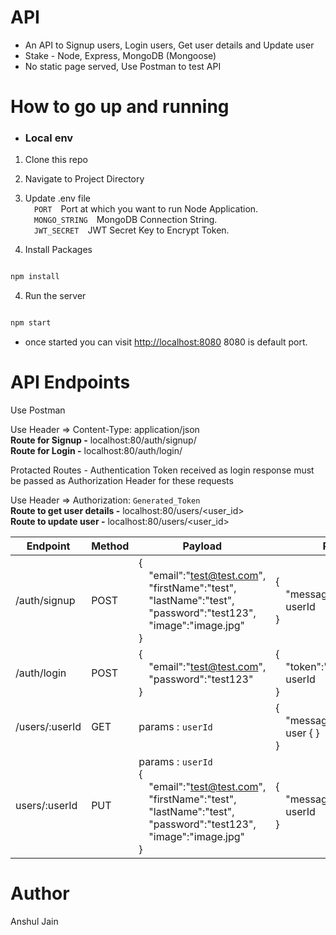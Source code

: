 
# API

  

- An API to Signup users, Login users, Get user details and Update user
- Stake - Node, Express, MongoDB (Mongoose)
- No static page served, Use Postman to test API

  

# How to go up and running

  

-  ### Local env

  

1. Clone this repo
2. Navigate to Project Directory
3. Update .env file
</br>&emsp;`PORT`&emsp;Port at which you want to run Node Application.
</br>&emsp;`MONGO_STRING`&emsp;MongoDB Connection String.
</br>&emsp;`JWT_SECRET`&emsp;JWT Secret Key to Encrypt Token.

4. Install Packages

  

```sh

npm install

```

  

4. Run the server

  

```sh

npm start

```

  

- once started you can visit [http://localhost:8080](http://localhost:8080) 8080 is default port.

  

# API Endpoints

  

Use Postman</br>

Use Header => Content-Type: application/json</br>
**Route for Signup -**
localhost:80/auth/signup/</br>
**Route for Login -**
localhost:80/auth/login/</br>

Protacted Routes - Authentication Token received as login response must be passed as Authorization Header for these requests</br>

Use Header => Authorization: `Generated_Token`</br>
**Route to get user details -**
localhost:80/users/<user_id></br>
**Route to update user -**
localhost:80/users/<user_id></br>


| Endpoint     | Method | Payload                                                                                                                                                                                                                        | Response                      | Requirements                                                           | Description                                                                                            |
| ------------ | ------ | ------------------------------------------------------------------------------------------------------------------------------------------------------------------------------------------------------------------------------ | ----------------------------- | ---------------------------------------------------------------------- | ------------------------------------------------------------------------------------------------------ |
| /auth/signup | POST   | {</br>&emsp;"email":"test@test.com",</br>&emsp;"firstName":"test",</br>&emsp;"lastName":"test",</br>&emsp;"password":"test123",</br>&emsp;"image":"image.jpg"</br>}                  | {</br>&emsp;"message":"UserCreated!,</br>&emsp;userId</br>} | `email` must be Unique     | Signup the User                                                                                        |
| /auth/login  | POST   | {</br>&emsp;"email":"test@test.com",</br>&emsp;"password":"test123"</br>}                                                                                                                                                    | {</br>&emsp;"token":"JWT Token",</br>&emsp;userId</br>}             | None                                                                   | Authenticates the user and generates the JWT                                                          |
| /users/:userId       | GET    | params : `userId`| {</br>&emsp;"message":"User fetched.",</br>&emsp;user {  }</br>}          |  | Fetches User Details |
| users/:userId | PUT    | params : `userId`</br>{</br>&emsp;"email":"test@test.com",</br>&emsp;"firstName":"test",</br>&emsp;"lastName":"test",</br>&emsp;"password":"test123",</br>&emsp;"image":"image.jpg"</br>}| {</br>&emsp;"message":"UserUpdated!",</br>&emsp;userId</br>}          | `email` must not be used by other user | Updates the User Details |

  
# Author
Anshul Jain
